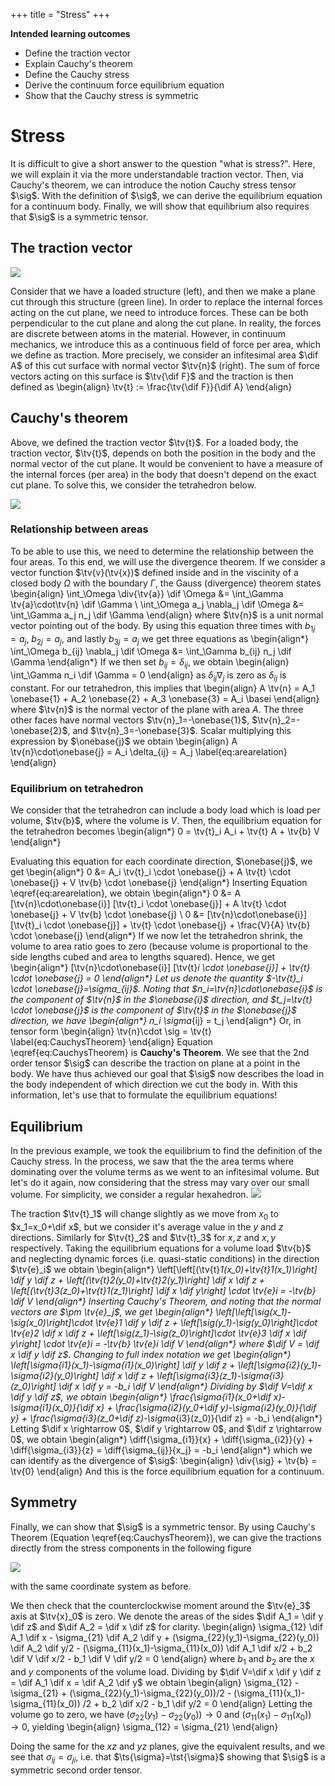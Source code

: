+++
 title = "Stress"
+++

**Intended learning outcomes**
* Define the traction vector
* Explain Cauchy's theorem
* Define the Cauchy stress
* Derive the continuum force equilibrium equation
* Show that the Cauchy stress is symmetric

# Stress
It is difficult to give a short answer to the question "what is stress?". Here, we will explain it via the more understandable traction vector. Then, via Cauchy's theorem, we can introduce the notion Cauchy stress tensor $\sig$. With the definition of $\sig$, we can derive the equilibrium equation for a continuum body. Finally, we will show that equilibrium also requires that $\sig$ is a symmetric tensor. 

## The traction vector
![](/assets/traction.svg)

Consider that we have a loaded structure (left), and then we make a plane cut through this structure (green line). In order to replace the internal forces acting on the cut plane, we need to introduce forces. These can be both perpendicular to the cut plane and along the cut plane. In reality, the forces are discrete between atoms in the material. However, in continuum mechanics, we introduce this as a continuous field of force per area, which we define as traction. More precisely, we consider an infitesimal area $\dif A$ of this cut surface with normal vector $\tv{n}$ (right). The sum of force vectors acting on this surface is $\tv{\dif F}$ and the traction is then defined as
\begin{align}
\tv{t} := \frac{\tv{\dif F}}{\dif A}
\end{align}



## Cauchy's theorem
Above, we defined the traction vector $\tv{t}$. For a loaded body, the traction vector, $\tv{t}$, depends on both the position in the body and the normal vector of the cut plane. It would be convenient to have a measure of the internal forces (per area) in the body that doesn't depend on the exact cut plane. To solve this, we consider the tetrahedron below. 

![](/assets/StressTetrahedron.svg)

### Relationship between areas
To be able to use this, we need to determine the relationship between the four areas. To this end, we will use the divergence theorem. If we consider a vector function $\tv{v}(\tv{x})$ defined inside and in the viscinity of a closed body $\Omega$ with the boundary $\Gamma$, the Gauss (divergence) theorem states
\begin{align}
\int_\Omega \div{\tv{a}} \dif \Omega &= \int_\Gamma \tv{a}\cdot\tv{n} \dif \Gamma \\
\int_\Omega a_j \nabla_j \dif \Omega &= \int_\Gamma a_j n_j \dif \Gamma
\end{align}
where $\tv{n}$ is a unit normal vector pointing out of the body. By using this equation three times with $b_{1j}=a_j$, $b_{2j}=a_j$, and lastly $b_{3j}=a_j$ we get three equations as
\begin{align*}
\int_\Omega b_{ij} \nabla_j \dif \Omega &= \int_\Gamma b_{ij} n_j \dif \Gamma
\end{align*}
If we then set $b_{ij}=\delta_{ij}$, we obtain
\begin{align}
\int_\Gamma n_i \dif \Gamma = 0
\end{align}
as $\delta_{ij} \nabla_j$ is zero as $\delta_{ij}$ is constant. 
For our tetrahedron, this implies that
\begin{align}
A \tv{n} = A_1 \onebase{1} + A_2 \onebase{2} + A_3 \onebase{3} = A_i \basei
\end{align}
where $\tv{n}$ is the normal vector of the plane with area $A$. The three other faces have normal vectors $\tv{n}_1=-\onebase{1}$, $\tv{n}_2=-\onebase{2}$, and $\tv{n}_3=-\onebase{3}$. Scalar multiplying this expression by $\onebase{j}$ we obtain 
\begin{align}
A \tv{n}\cdot\onebase{j} = A_i \delta_{ij} = A_j \label{eq:arearelation}
\end{align}

### Equilibrium on tetrahedron
We consider that the tetrahedron can include a body load which is load per volume, $\tv{b}$, where the volume is $V$. Then, the equilibrium equation for the tetrahedron becomes
\begin{align*}
0 = \tv{t}_i A_i + \tv{t} A + \tv{b} V
\end{align*}

Evaluating this equation for each coordinate direction, $\onebase{j}$, we get
\begin{align*}
0 &= A_i \tv{t}_i \cdot \onebase{j} + A \tv{t} \cdot \onebase{j} + V \tv{b} \cdot \onebase{j}
\end{align*}
Inserting Equation \eqref{eq:arearelation}, we obtain
\begin{align*}
0 &= A [\tv{n}\cdot\onebase{i}] [\tv{t}_i \cdot \onebase{j}] + A \tv{t} \cdot \onebase{j} + V \tv{b} \cdot \onebase{j} \\
0 &= [\tv{n}\cdot\onebase{i}] [\tv{t}_i \cdot \onebase{j}] + \tv{t} \cdot \onebase{j} + \frac{V}{A} \tv{b} \cdot \onebase{j}
\end{align*}
If we now let the tetrahedron shrink, the volume to area ratio goes to zero (because volume is proportional to the side lengths cubed and area to lengths squared). Hence, we get
\begin{align*}
[\tv{n}\cdot\onebase{i}] [\tv{t}_i \cdot \onebase{j}] + \tv{t} \cdot \onebase{j} = 0
\end{align*}
Let us denote the quantity $-\tv{t}_i \cdot \onebase{j}=\sigma_{ij}$. Noting that $n_i=\tv{n}\cdot\onebase{i}$ is the component of $\tv{n}$ in the $\onebase{i}$ direction, and $t_j=\tv{t} \cdot \onebase{j}$ is the component of $\tv{t}$ in the $\onebase{j}$ direction, we have 
\begin{align*}
n_i \sigma_{ij} = t_j
\end{align*}
Or, in tensor form
\begin{align}
\tv{n}\cdot \sig = \tv{t} \label{eq:CauchysTheorem}
\end{align}
Equation \eqref{eq:CauchysTheorem} is **Cauchy's Theorem**. We see that the 2nd order tensor $\sig$ can describe the traction on plane at a point in the body. We have thus achieved our goal that $\sig$ now describes the load in the body independent of which direction we cut the body in. With this information, let's use that to formulate the equilibrium equations!

## Equilibrium
In the previous example, we took the equilibrium to find the definition of the Cauchy stress. In the process, we saw that the the area terms where dominating over the volume terms as we went to an infitesimal volume. But let's do it again, now considering that the stress may vary over our small volume. For simplicity, we consider a regular hexahedron.
![](/assets/StressCube.svg)

The traction $\tv{t}_1$ will change slightly as we move from $x_0$ to $x_1=x_0+\dif x$, but we consider it's average value in the $y$ and $z$ directions. Similarly for $\tv{t}_2$ and $\tv{t}_3$ for $x,z$ and $x,y$ respectively. Taking the equilibrium equations for a volume load $\tv{b}$ and neglecting dynamic forces (i.e. quasi-static conditions) in the direction $\tv{e}_i$ we obtain
\begin{align*}
\left[\left[(\tv{t}_1(x_0)+\tv{t}_1(x_1)\right] \dif y \dif z + \left[(\tv{t}_2(y_0)+\tv{t}_2(y_1)\right] \dif x \dif z + \left[(\tv{t}_3(z_0)+\tv{t}_1(z_1)\right] \dif x \dif y\right] \cdot \tv{e}_i = -\tv{b} \dif V
\end{align*}
Inserting Cauchy's Theorem, and noting that the normal vectors are $\pm \tv{e}_j$, we get
\begin{align*}
\left[\left[\sig(x_1)-\sig(x_0)\right]\cdot \tv{e}_1 \dif y \dif z + \left[\sig(y_1)-\sig(y_0)\right]\cdot \tv{e}_2 \dif x \dif z + \left[\sig(z_1)-\sig(z_0)\right]\cdot \tv{e}_3 \dif x \dif y\right] \cdot \tv{e}_i = -\tv{b} \tv{e}_i \dif V
\end{align*}
where $\dif V = \dif x \dif y \dif z$. Changing to full index notation we get
\begin{align*}
\left[\sigma_{i1}(x_1)-\sigma_{i1}(x_0)\right] \dif y \dif z + \left[\sigma_{i2}(y_1)-\sigma_{i2}(y_0)\right] \dif x \dif z + \left[\sigma_{i3}(z_1)-\sigma_{i3}(z_0)\right] \dif x \dif y = -b_i \dif V
\end{align*}
Dividing by $\dif V=\dif x \dif y \dif z$, we obtain
\begin{align*}
\frac{\sigma_{i1}(x_0+\dif x)-\sigma_{i1}(x_0)}{\dif x} + \frac{\sigma_{i2}(y_0+\dif y)-\sigma_{i2}(y_0)}{\dif y} + \frac{\sigma_{i3}(z_0+\dif z)-\sigma_{i3}(z_0)}{\dif z} = -b_i
\end{align*}
Letting $\dif x \rightarrow 0$, $\dif y \rightarrow 0$, and $\dif z \rightarrow 0$, we obtain
\begin{align*}
\diff{\sigma_{i1}}{x} + \diff{\sigma_{i2}}{y} + \diff{\sigma_{i3}}{z} = \diff{\sigma_{ij}}{x_j} = -b_i
\end{align*}
which we can identify as the divergence of $\sig$:
\begin{align}
\div{\sig} + \tv{b} = \tv{0}
\end{align}
And this is the force equilibrium equation for a continuum. 

## Symmetry
Finally, we can show that $\sig$ is a symmetric tensor. By using Cauchy's Theorem (Equation \eqref{eq:CauchysTheorem}), we can give the tractions directly from the stress components in the following figure

![](/assets/StressSquare.svg)

with the same coordinate system as before. 

We then check that the counterclockwise moment around the $\tv{e}_3$ axis at $\tv{x}_0$ is zero. We denote the areas of the sides $\dif A_1 = \dif y \dif z$ and $\dif A_2 = \dif x \dif z$ for clarity.
\begin{align}
\sigma_{12} \dif A_1 \dif x  - \sigma_{21} \dif A_2 \dif y + (\sigma_{22}(y_1)-\sigma_{22}(y_0)) \dif A_2 \dif y/2 - (\sigma_{11}(x_1)-\sigma_{11}(x_0)) \dif A_1 \dif x/2 + b_2 \dif V \dif x/2 - b_1 \dif V \dif y/2 = 0
\end{align}
where $b_1$ and $b_2$ are the $x$ and $y$ components of the volume load. Dividing by $\dif V=\dif x \dif y \dif z = \dif A_1 \dif x = \dif A_2 \dif y$ we obtain
\begin{align}
\sigma_{12} - \sigma_{21} + (\sigma_{22}(y_1)-\sigma_{22}(y_0))/2 - (\sigma_{11}(x_1)-\sigma_{11}(x_0)) /2 + b_2 \dif x/2 - b_1 \dif y/2 = 0
\end{align}
Letting the volume go to zero, we have $(\sigma_{22}(y_1)-\sigma_{22}(y_0))\rightarrow 0$ and $(\sigma_{11}(x_1)-\sigma_{11}(x_0))\rightarrow 0$, yielding
\begin{align}
\sigma_{12} = \sigma_{21}
\end{align}

Doing the same for the $xz$ and $yz$ planes, give the equivalent results, and we see that $\sigma_{ij}=\sigma_{ji}$, i.e. that $\ts{\sigma}=\tst{\sigma}$ showing that $\sig$ is a symmetric second order tensor. 
